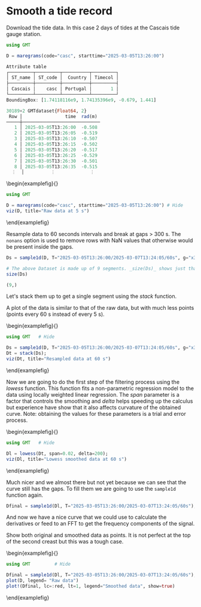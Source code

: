 # Smooth a tide record

Download the tide data. In this case 2 days of tides at the Cascais tide gauge station.

```julia
using GMT

D = maregrams(code="casc", starttime="2025-03-05T13:26:00")

Attribute table
┌─────────┬─────────┬──────────┬─────────┐
│ ST_name │ ST_code │  Country │ Timecol │
├─────────┼─────────┼──────────┼─────────┤
│ Cascais │    casc │ Portugal │       1 │
└─────────┴─────────┴──────────┴─────────┘
BoundingBox: [1.74118116e9, 1.74135396e9, -0.679, 1.441]

30189×2 GMTdataset{Float64, 2}
 Row │                time  rad(m) 
─────┼─────────────────────────────
   1 │ 2025-03-05T13:26:00  -0.508
   2 │ 2025-03-05T13:26:05  -0.519
   3 │ 2025-03-05T13:26:10  -0.507
   4 │ 2025-03-05T13:26:15  -0.502
   5 │ 2025-03-05T13:26:20  -0.517
   6 │ 2025-03-05T13:26:25  -0.529
   7 │ 2025-03-05T13:26:30  -0.501
   8 │ 2025-03-05T13:26:35  -0.515
  ⋮  │          ⋮             ⋮
```


\begin{examplefig}{}
```julia
using GMT

D = maregrams(code="casc", starttime="2025-03-05T13:26:00") # Hide
viz(D, title="Raw data at 5 s")
```
\end{examplefig}


Resample data to 60 seconds intervals and break at gaps > 300 s. The `nonans` option is used
to remove rows with NaN values that otherwise would be present inside the gaps.

```julia
Ds = sample1d(D, T="2025-03-05T13:26:00/2025-03-07T13:24:05/60s", g="x300s", nonans=1);

# The above Dataset is made up of 9 segments. _size(Ds)_ shows just that.
size(Ds)

(9,)
```

Let's stack them up to get a single segment using the _stack_ function.

A plot of the data is similar to that of the raw data, but with much less points (points every 60 s instead of every 5 s).

\begin{examplefig}{}
```julia
using GMT   # Hide

Ds = sample1d(D, T="2025-03-05T13:26:00/2025-03-07T13:24:05/60s", g="x300s", nonans=1);   # Hide
Dt = stack(Ds);
viz(Dt, title="Resampled data at 60 s")
```
\end{examplefig}

Now we are going to do the first step of the filtering process using the _lowess_ function.
This function fits a non-parametric regression model to the data using locally weighted linear
regression. The _span_ parameter is a factor that controls the smoothing and _delta_ helps
speeding up the calculus but experience have show that it also affects curvature of the
obtained curve. Note: obtaining the values for these parameters is a trial and error process.

\begin{examplefig}{}
```julia
using GMT   # Hide

Dl = lowess(Dt, span=0.02, delta=200);
viz(Dl, title="Lowess smoothed data at 60 s")
```
\end{examplefig}

Much nicer and we almost there but not yet because we can see that the curve still has the gaps.
To fill them we are going to use the `sample1d` function again.

```julia
Dfinal = sample1d(Dl, T="2025-03-05T13:26:00/2025-03-07T13:24:05/60s");
```

And now we have a nice curve that we could use to calculate the derivatives or feed to an
FFT to get the frequency components of the signal.

Show both original and smoothed data as points. It is not perfect at the top of the second
creast but this was a tough case.

\begin{examplefig}{}
```julia
using GMT         # Hide

Dfinal = sample1d(Dl, T="2025-03-05T13:26:00/2025-03-07T13:24:05/60s");       # Hide
plot(D, legend= "Raw data")
plot!(Dfinal, lc=:red, lt=1, legend="Smoothed data", show=true)
```
\end{examplefig}
